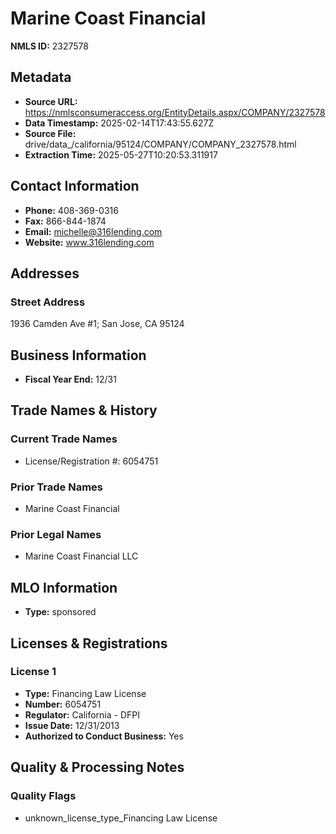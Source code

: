 # Marine Coast Financial

**NMLS ID:** 2327578

## Metadata
- **Source URL:** https://nmlsconsumeraccess.org/EntityDetails.aspx/COMPANY/2327578
- **Data Timestamp:** 2025-02-14T17:43:55.627Z
- **Source File:** drive/data_/california/95124/COMPANY/COMPANY_2327578.html
- **Extraction Time:** 2025-05-27T10:20:53.311917

## Contact Information
- **Phone:** 408-369-0316
- **Fax:** 866-844-1874
- **Email:** michelle@316lending.com
- **Website:** www.316lending.com

## Addresses
### Street Address
1936 Camden Ave #1; San Jose, CA 95124

## Business Information
- **Fiscal Year End:** 12/31

## Trade Names & History
### Current Trade Names
- License/Registration #: 6054751

### Prior Trade Names
- Marine Coast Financial

### Prior Legal Names
- Marine Coast Financial LLC

## MLO Information
- **Type:** sponsored

## Licenses & Registrations

### License 1
- **Type:** Financing Law License
- **Number:** 6054751
- **Regulator:** California - DFPI
- **Issue Date:** 12/31/2013
- **Authorized to Conduct Business:** Yes

## Quality & Processing Notes
### Quality Flags
- unknown_license_type_Financing Law License

